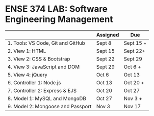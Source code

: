 # ENSE 374 LAB: Software Engineering Management

|   |Assigned|Due|
| --- | --- |---|
|1. Tools: VS Code, Git and GitHub| Sept 8 | Sept 15 +|
|2. View 1: HTML| Sept 15 | Sept 22+|
|3. View 2: CSS & Bootstrap| Sept 22 | Sept 29|
|4. View 3: JavaScript and DOM| Sept 29| Oct 6 +|
|5. View 4: jQuery| Oct 6 | Oct 13|
|6. Controller 1: Node.js| Oct 13 | Oct 20 +|
|7. Controller 2: Express & EJS| Oct 20 | Oct 27|
|8. Model 1: MySQL and MongoDB| Oct 27| Nov 3 +|
|9. Model 2: Mongoose and Passport| Nov 3 | Nov 17|
